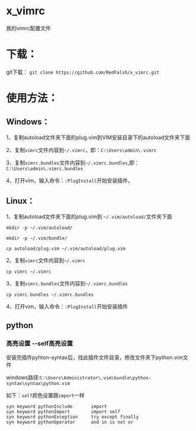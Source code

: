# x_vimrc
我的vimrc配置文件

# 下载：

git下载：
`git clone https://github.com/RedFalsh/x_vimrc.git`

# 使用方法：

## Windows：

1、复制autoload文件夹下面的plug.vim到VIM安装目录下的autoload文件夹下面

2、复制`vimrc`文件内容到`~/.vimrc`，即：`C:\Users\admin\.vimrc`

3、复制`vimrc.bundles`文件内容到`~/.vimrc.bundles`,即：`C:\Users\admin\.vimrc.bundles`

4、打开vim，输入命令：`:PlugInstall`开始安装插件。

## Linux：

1、复制autoload文件夹下面的plug.vim到 `~/.vim/autoload/`文件夹下面

`mkdir -p ~/.vim/autoload/`

`mkdir -p ~/.vim/bundle/`

`cp autoload/plug.vim ~/.vim/autoload/plug.vim`

2、复制`vimrc`文件内容到`~/.vimrc`

`cp vimrc ~/.vimrc`

3、复制`vimrc.bundles`文件内容到`~/.vimrc.bundles`

`cp vimrc.bundles ~/.vimrc.bundles`

4、打开vim，输入命令：`:PlugInstall`开始安装插件


## python

### 高亮设置 --self高亮设置

安装完插件pyhton-syntax后，找此插件文件目录，修改文件夹下python.vim文件

windows路径:`C:\Users\Administrator\.vim\bundle\python-syntax\syntax\python.vim`

如下：`self`颜色设置跟`import`一样
```
syn keyword pythonInclude       import
syn keyword pythonImport        import self
syn keyword pythonException     try except finally
syn keyword pythonOperator      and in is not or
```


